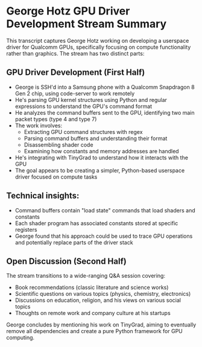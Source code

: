 # George Hotz GPU Driver Development Stream Summary

This transcript captures George Hotz working on developing a userspace driver for Qualcomm GPUs, specifically focusing on compute functionality rather than graphics. The stream has two distinct parts:

## GPU Driver Development (First Half)
- George is SSH'd into a Samsung phone with a Qualcomm Snapdragon 8 Gen 2 chip, using code-server to work remotely
- He's parsing GPU kernel structures using Python and regular expressions to understand the GPU's command format
- He analyzes the command buffers sent to the GPU, identifying two main packet types (type 4 and type 7)
- The work involves:
  - Extracting GPU command structures with regex
  - Parsing command buffers and understanding their format
  - Disassembling shader code
  - Examining how constants and memory addresses are handled
- He's integrating with TinyGrad to understand how it interacts with the GPU
- The goal appears to be creating a simpler, Python-based userspace driver focused on compute tasks

## Technical insights:
- Command buffers contain "load state" commands that load shaders and constants
- Each shader program has associated constants stored at specific registers
- George found that his approach could be used to trace GPU operations and potentially replace parts of the driver stack

## Open Discussion (Second Half)
The stream transitions to a wide-ranging Q&A session covering:
- Book recommendations (classic literature and science works)
- Scientific questions on various topics (physics, chemistry, electronics)
- Discussions on education, religion, and his views on various social topics
- Thoughts on remote work and company culture at his startups

George concludes by mentioning his work on TinyGrad, aiming to eventually remove all dependencies and create a pure Python framework for GPU computing.